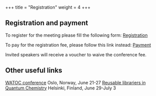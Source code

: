 +++
title = "Registration"
weight = 4
+++


<!---

**TODO** 

- Add link to registration form
- On-site or online? (If online is a possibility!)
- Abstract submission
- Deadlines

--->

## Registration and payment
To register for the meeting please fill the following form:
[Registration](https://forms.gle/b1BAAdBukp91wxoM8)

To pay for the registration fee, please follow this link instead:
[Payment](https://hi.converia.de/frontend/index.php?sub=123)

Invited speakers will receive a voucher to waive the conference fee.

## Other useful links

[WATOC conference](https://www.watoc2025.no) Oslo, Norway, June 21-27
[Reusable librariers in Quantum Chemistry](https://www.helsinki.fi/en/conferences/reusable-libraries-quantum-chemistry-2025) Helsinki, Finland, June 29-July 3

